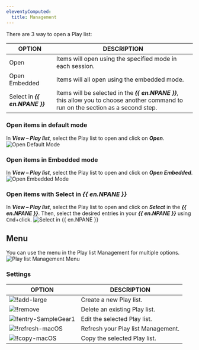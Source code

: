 ```yaml
---
eleventyComputed:
  title: Management
---
```

There are 3 way to open a Play list:

| OPTION                         | DESCRIPTION                                               |
|--------------------------------|-----------------------------------------------------------|
| Open                           | Items will open using the specified mode in each session. |
| Open Embedded                  | Items will all open using the embedded mode.              |
| Select in ***{{ en.NPANE }}*** | Items will be selected in the ***{{ en.NPANE }}***, this allow you to choose another command to run on the section as a second step. |

### Open items in default mode
In ***View – Play list***, select the Play list to open and click on ***Open***.
![Open Default Mode](https://cdnweb.devolutions.net/docs/docs_en_rdm_mac_clip10115.png)

### Open items in Embedded mode
In ***View – Play list***, select the Play list to open and click on ***Open Embedded***.
![Open Embedded Mode](https://cdnweb.devolutions.net/docs/docs_en_rdm_mac_clip10116.png)

### Open items with Select in ***{{ en.NPANE }}***
In ***View – Play list***, select the Play list to open and click on ***Select*** in the ***{{ en.NPANE }}***. Then, select the desired entries in your ***{{ en.NPANE }}*** using <kbd>Cmd</kbd>+click.
![Select in ***{{ en.NPANE }}***](https://cdnweb.devolutions.net/docs/docs_en_rdm_mac_clip10117.png)

## Menu
You can use the menu in the Play list Management for multiple options.
![Play list Management Menu](https://cdnweb.devolutions.net/docs/docs_en_rdm_mac_clip10118.png)

### Settings
| OPTION                                                                                         | DESCRIPTION                        |
|------------------------------------------------------------------------------------------------|------------------------------------|
| ![!!add-large](https://cdnweb.devolutions.net/docs/docs_common_add-large.png)                 | Create a new Play list.            |
| ![!!remove](https://cdnweb.devolutions.net/docs/docs_common_remove.png)                       | Delete an existing Play list.      |
| ![!!entry-SampleGear1](https://cdnweb.devolutions.net/docs/docs_common_entry-SampleGear1.png) | Edit the selected Play list.       |
| ![!!refresh-macOS](https://cdnweb.devolutions.net/docs/docs_common_refresh-macOS.png)         | Refresh your Play list Management. |
| ![!!copy-macOS](https://cdnweb.devolutions.net/docs/docs_common_copy-macOS.png)               | Copy the selected Play list.       |
